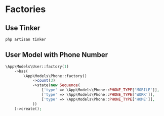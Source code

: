 # Factories
## Use Tinker
```php artisan tinker```

## User Model with Phone Number

```php
\App\Models\User::factory(1)
    ->has(
        \App\Models\Phone::factory()
            ->count(3)
            ->state(new Sequence(
                ['type' => \App\Models\Phone::PHONE_TYPE['MOBILE']],
                ['type' => \App\Models\Phone::PHONE_TYPE['WORK']],
                ['type' => \App\Models\Phone::PHONE_TYPE['HOME']],
            ))
    )->create();
```
